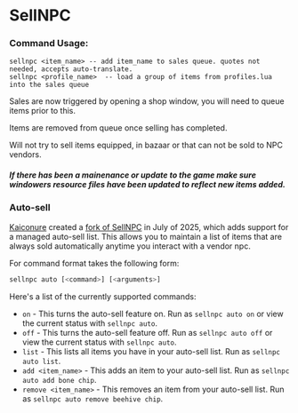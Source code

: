 # SellNPC

### Command Usage:
```
sellnpc <item_name>	-- add item_name to sales queue. quotes not needed, accepts auto-translate. 
sellnpc <profile_name> 	-- load a group of items from profiles.lua into the sales queue
```
Sales are now triggered by opening a shop window, you will need to queue items prior to this.

Items are removed from queue once selling has completed.

Will not try to sell items equipped, in bazaar or that can not be sold to NPC vendors.

##### If there has been a mainenance or update to the game make sure windowers resource files have been updated to reflect new items added.

### Auto-sell

[Kaiconure](https://github.com/Kaiconure) created a [fork of SellNPC](https://github.com/Kaiconure/SellNPC) in July of 2025, which adds support for a managed auto-sell list. This allows you to maintain a list of items that are always sold automatically anytime you interact with a vendor npc.

For command format takes the following form:

```bash
sellnpc auto [<command>] [<arguments>]
```

Here's a list of the currently supported commands:

- `on` - This turns the auto-sell feature on. Run as `sellnpc auto on` or view the current status with `sellnpc auto`.
- `off` - This turns the auto-sell feature off. Run as `sellnpc auto off` or view the current status with `sellnpc auto`.
- `list` - This lists all items you have in your auto-sell list. Run as `sellnpc auto list`.
- `add <item_name>` - This adds an item to your auto-sell list. Run as `sellnpc auto add bone chip`.
- `remove <item_name>` - This removes an item from your auto-sell list. Run as `sellnpc auto remove beehive chip`.

